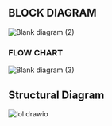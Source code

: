 ## BLOCK DIAGRAM 

![Blank diagram (2)](https://user-images.githubusercontent.com/98867546/155729572-2016d38f-1e79-465d-b66b-9e2e6d634ca6.png)


### FLOW CHART 

![Blank diagram (3)](https://user-images.githubusercontent.com/98867546/155730574-b9797a1d-022f-40ca-8555-c1892c3c3f23.png)


## Structural Diagram 
![lol drawio](https://user-images.githubusercontent.com/98867546/156890435-fa09247b-5c7c-4851-82f3-2bf611ffdc2a.png)

